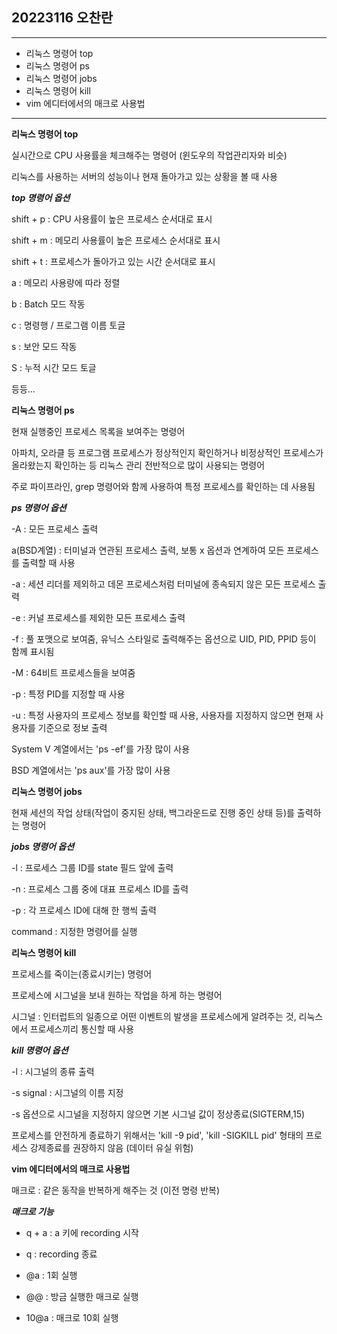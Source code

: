 ## 20223116 오찬란
---
- 리눅스 명령어 top
- 리눅스 명령어 ps
- 리눅스 명령어 jobs
- 리눅스 명령어 kill
- vim 에디터에서의 매크로 사용법
---
**리눅스 명령어 top**

실시간으로 CPU 사용률을 체크해주는 명령어 (윈도우의 작업관리자와 비슷)

리눅스를 사용하는 서버의 성능이나 현재 돌아가고 있는 상황을 볼 때 사용

***top 명령어 옵션***

shift + p : CPU 사용률이 높은 프로세스 순서대로 표시

shift + m : 메모리 사용률이 높은 프로세스 순서대로 표시

shift + t : 프로세스가 돌아가고 있는 시간 순서대로 표시

a : 메모리 사용량에 따라 정렬

b : Batch 모드 작동

c : 명령행 / 프로그램 이름 토글

s : 보안 모드 작동

S : 누적 시간 모드 토글

등등...

**리눅스 명령어 ps**

현재 실행중인 프로세스 목록을 보여주는 명령어

아파치, 오라클 등 프로그램 프로세스가 정상적인지 확인하거나 비정상적인 프로세스가 올라왔는지 확인하는 등 리눅스 관리 전반적으로 많이 사용되는 명령어

주로 파이프라인, grep 명령어와 함께 사용하여 특정 프로세스를 확인하는 데 사용됨

***ps 명령어 옵션***

-A : 모든 프로세스 출력

a(BSD계열) : 터미널과 연관된 프로세스 출력, 보통 x 옵션과 연계하여 모든 프로세스를 출력할 때 사용

-a : 세션 리더를 제외하고 데몬 프로세스처럼 터미널에 종속되지 않은 모든 프로세스 출력

-e : 커널 프로세스를 제외한 모든 프로세스 출력

-f : 풀 포맷으로 보여줌, 유닉스 스타일로 출력해주는 옵션으로 UID, PID, PPID 등이 함께 표시됨

-M : 64비트 프로세스들을 보여줌

-p : 특정 PID를 지정할 때 사용

-u : 특정 사용자의 프로세스 정보를 확인할 때 사용, 사용자를 지정하지 않으면 현재 사용자를 기준으로 정보 출력

System V 계열에서는 'ps -ef'를 가장 많이 사용

BSD 계열에서는 'ps aux'를 가장 많이 사용

**리눅스 명령어 jobs**

현재 세션의 작업 상태(작업이 중지된 상태, 백그라운드로 진행 중인 상태 등)를 출력하는 명령어

***jobs 명령어 옵션***

-l : 프로세스 그룹 ID를 state 필드 앞에 출력

-n : 프로세스 그룹 중에 대표 프로세스 ID를 출력

-p : 각 프로세스 ID에 대해 한 행씩 출력

command : 지정한 명령어를 실행

**리눅스 명령어 kill**

프로세스를 죽이는(종료시키는) 명령어

프로세스에 시그널을 보내 원하는 작업을 하게 하는 명령어

시그널 : 인터럽트의 일종으로 어떤 이벤트의 발생을 프로세스에게 알려주는 것, 리눅스에서 프로세스끼리 통신할 때 사용

***kill 명령어 옵션***

-l : 시그널의 종류 출력

-s signal : 시그널의 이름 지정

-s 옵션으로 시그널을 지정하지 않으면 기본 시그널 값이 정상종료(SIGTERM,15)

프로세스를 안전하게 종료하기 위해서는 'kill -9 pid', 'kill -SIGKILL pid' 형태의 프로세스 강제종료를 권장하지 않음 (데이터 유실 위험)

**vim 에디터에서의 매크로 사용법**

매크로 : 같은 동작을 반복하게 해주는 것 (이전 명령 반복)

***매크로 기능***

- q + a : a 키에 recording 시작

- q : recording 종료

- @a : 1회 실행

- @@ : 방금 실행한 매크로 실행

- 10@a : 매크로 10회 실행

